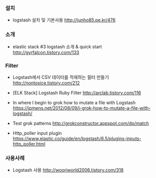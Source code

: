 ### 설치

* logstash 설치 및 기본사용
http://junho85.pe.kr/476

### 소개

* elastic stack #3 logstash 소개 & quick start
http://gyrfalcon.tistory.com/133

### Filter

* Logstash에서 CSV 데이터를 적재하는 필터 만들기
http://nontoxice.tistory.com/212

* [ELK Stack] Logstash Ruby Filter
http://arclab.tistory.com/116

* In where I begin to grok how to mutate a file with Logstash
https://jpmens.net/2012/08/09/i-grok-how-to-mutate-a-file-with-logstash/

* Test grok patterns
http://grokconstructor.appspot.com/do/match

* Http_poller input plugin
https://www.elastic.co/guide/en/logstash/6.5/plugins-inputs-http_poller.html

### 사용사례

* Logstash 사용
http://wooriworld2006.tistory.com/318
